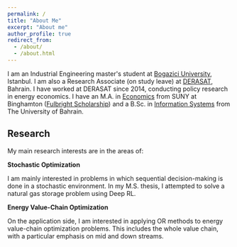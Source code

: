 ```yaml
---
permalink: /
title: "About Me"
excerpt: "About me"
author_profile: true
redirect_from: 
  - /about/
  - /about.html
---
```


I am an Industrial Engineering master's student at [Bogazici University](https://ie.boun.edu.tr/), Istanbul. I am also a Research Associate (on study leave) at [DERASAT](https://www.derasat.org.bh/research-analysis/experts/abdulaziz-aldosseri/), Bahrain. I have worked at DERASAT since 2014, conducting policy research in energy economics. I have an M.A. in [Economics](https://www.binghamton.edu/economics/index.html) from SUNY at Binghamton ([Fulbright Scholarship](https://us.fulbrightonline.org/)) and a B.Sc. in [Information Systems](https://cit.uob.edu.bh/our-departments/information-systems/) from The University of Bahrain.

Research
------
My main research interests are in the areas of:

**Stochastic Optimization**

I am mainly interested in problems in which sequential decision-making is done in a stochastic environment. In my M.S. thesis, I attempted to solve a natural gas storage problem using Deep RL.

**Energy Value-Chain Optimization**

On the application side, I am interested in applying OR methods to energy value-chain optimization problems. This includes the whole value chain, with a particular emphasis on mid and down streams.

